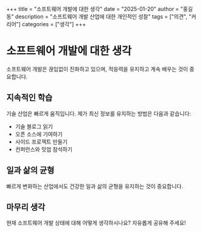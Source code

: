 +++
title = "소프트웨어 개발에 대한 생각"
date = "2025-01-20"
author = "홍길동"
description = "소프트웨어 개발 산업에 대한 개인적인 성찰"
tags = ["의견", "커리어"]
categories = ["생각"]
+++

# 소프트웨어 개발에 대한 생각

소프트웨어 개발은 끊임없이 진화하고 있으며, 적응력을 유지하고 계속 배우는 것이 중요합니다.

## 지속적인 학습

기술 산업은 빠르게 움직입니다. 제가 최신 정보를 유지하는 방법은 다음과 같습니다:

- 기술 블로그 읽기
- 오픈 소스에 기여하기
- 사이드 프로젝트 만들기
- 컨퍼런스와 밋업 참석하기

## 일과 삶의 균형

빠르게 변화하는 산업에서도 건강한 일과 삶의 균형을 유지하는 것이 중요합니다.

## 마무리 생각

현재 소프트웨어 개발 상태에 대해 어떻게 생각하시나요? 자유롭게 공유해 주세요!
